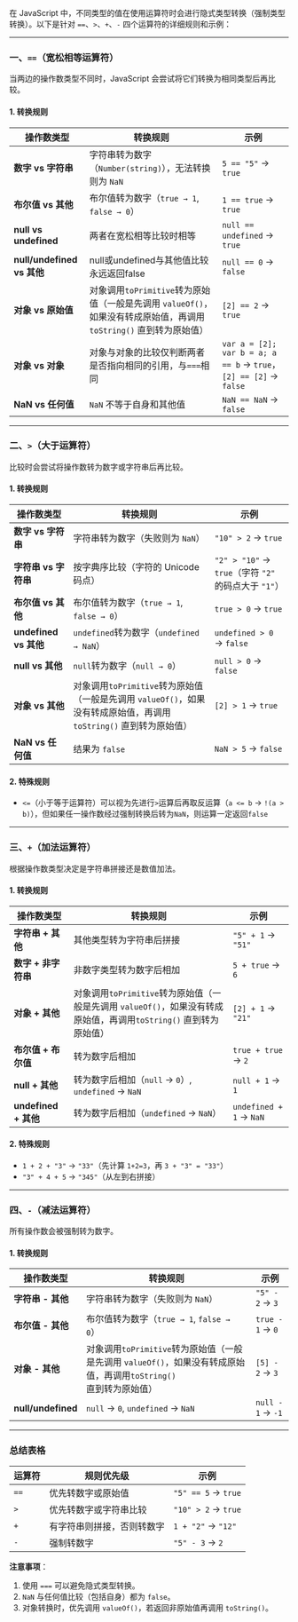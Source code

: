 在 JavaScript 中，不同类型的值在使用运算符时会进行隐式类型转换（强制类型转换）。以下是针对 `==`、`>`、`+`、`-` 四个运算符的详细规则和示例：

---

### 一、`==`（宽松相等运算符）
当两边的操作数类型不同时，JavaScript 会尝试将它们转换为相同类型后再比较。

#### 1. 转换规则
| 操作数类型 | 转换规则 | 示例 |
| --- | --- | --- |
| **数字 vs 字符串** | 字符串转为数字（`Number(string)`），无法转换则为 `NaN` | `5 == "5"` → `true` |
| **布尔值 vs 其他** | 布尔值转为数字（`true → 1`, `false → 0`）| `1 == true` → `true` |
| **null vs undefined** | 两者在宽松相等比较时相等 | `null == undefined` → `true` |
| **null/undefined vs 其他** | null或undefined与其他值比较永远返回false | `null == 0` → `false` |
| **对象 vs 原始值** | 对象调用`toPrimitive`转为原始值（一般是先调用 `valueOf()`，如果没有转成原始值，再调用`toString()` 直到转为原始值） | `[2] == 2` → `true` |
| **对象 vs 对象** | 对象与对象的比较仅判断两者是否指向相同的引用，与`===`相同 | `var a = [2]; var b = a; a == b` → `true`， `[2] == [2]` -> `false` |
| **NaN vs 任何值** | `NaN` 不等于自身和其他值 | `NaN == NaN` → `false` |


---

### 二、`>`（大于运算符）
比较时会尝试将操作数转为数字或字符串后再比较。

#### 1. 转换规则
| 操作数类型 | 转换规则 | 示例 |
| --- | --- | --- |
| **数字 vs 字符串** | 字符串转为数字（失败则为 `NaN`）| `"10" > 2` → `true` |
| **字符串 vs 字符串** | 按字典序比较（字符的 Unicode 码点）| `"2" > "10"` → `true`（字符 `"2"` 的码点大于 `"1"`） |
| **布尔值 vs 其他** | 布尔值转为数字（`true → 1`, `false → 0`）| `true > 0` → `true` |
| **undefined vs 其他** | `undefined`转为数字（`undefined → NaN`）| `undefined > 0` → `false` |
| **null vs 其他** | `null`转为数字（`null → 0`）| `null > 0` → `false` |
| **对象 vs 其他** | 对象调用`toPrimitive`转为原始值（一般是先调用 `valueOf()`，如果没有转成原始值，再调用`toString()` 直到转为原始值） | `[2] > 1` → `true` |
| **NaN vs 任何值**  | 结果为 `false` | `NaN > 5` → `false` |

#### 2. 特殊规则
 - `<=`（小于等于运算符）可以视为先进行`>`运算后再取反运算（`a <= b` -> `!(a > b)`），但如果任一操作数经过强制转换后转为`NaN`，则运算一定返回`false`

---

### 三、`+`（加法运算符）
根据操作数类型决定是字符串拼接还是数值加法。

#### 1. **转换规则**
| 操作数类型 | 转换规则 | 示例 |
| --- | --- | --- |
| **字符串 + 其他**   | 其他类型转为字符串后拼接 | `"5" + 1` → `"51"` |
| **数字 + 非字符串** | 非数字类型转为数字后相加 | `5 + true` → `6` |
| **对象 + 其他** | 对象调用`toPrimitive`转为原始值（一般是先调用 `valueOf()`，如果没有转成原始值，再调用`toString()` 直到转为原始值） | `[2] + 1` → `"21"` |
| **布尔值 + 布尔值** | 转为数字后相加 | `true + true` → `2`  |
| **null + 其他**  | 转为数字后相加（`null` → `0`）, `undefined` → `NaN` | `null + 1` → `1` |
| **undefined + 其他**  | 转为数字后相加（`undefined` → `NaN`） | `undefined + 1` → `NaN` |

#### 2. 特殊规则
- `1 + 2 + "3"` → `"33"`（先计算 `1+2=3`，再 `3 + "3" = "33"`）
- `"3" + 4 + 5` → `"345"`（从左到右拼接）

---

### 四、`-`（减法运算符）
所有操作数会被强制转为数字。

#### 1. 转换规则
| 操作数类型 | 转换规则 | 示例 |
| --- | --- | --- |
| **字符串 - 其他**   | 字符串转为数字（失败则为 `NaN`）| `"5" - 2` → `3` |
| **布尔值 - 其他**   | 布尔值转为数字（`true → 1`, `false → 0`） | `true - 1` → `0` |
| **对象 - 其他** | 对象调用`toPrimitive`转为原始值（一般是先调用 `valueOf()`，如果没有转成原始值，再调用`toString()` 直到转为原始值） | `[5] - 2` → `3`      |
| **null/undefined**  | `null` → `0`, `undefined` → `NaN` | `null - 1` → `-1` |

---

### 总结表格
| 运算符 | 规则优先级                | 示例                  |
|--------|--------------------------|-----------------------|
| `==`   | 优先转数字或原始值        | `"5" == 5` → `true`   |
| `>`    | 优先转数字或字符串比较    | `"10" > 2` → `true`   |
| `+`    | 有字符串则拼接，否则转数字| `1 + "2"` → `"12"`    |
| `-`    | 强制转数字                | `"5" - 3` → `2`       |


**注意事项**：
1. 使用 `===` 可以避免隐式类型转换。
2. `NaN` 与任何值比较（包括自身）都为 `false`。
3. 对象转换时，优先调用 `valueOf()`，若返回非原始值再调用 `toString()`。
